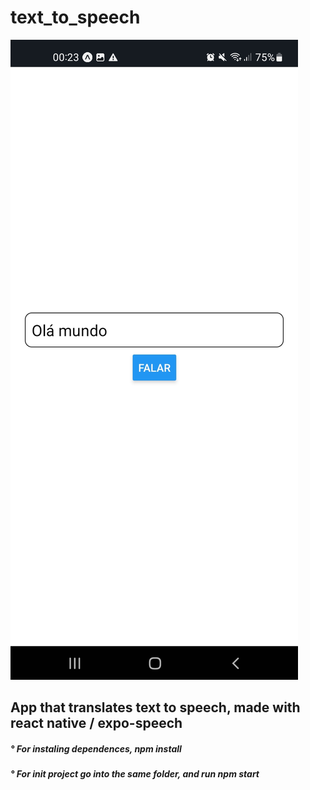 # text_to_speech

<div> <img src="https://raw.githubusercontent.com/gheysiell/images/master/text_to_speech.jpg" /> </div>
<div> <h2> App that translates text to speech, made with react native / expo-speech </h2> </div>
<div> <h5> ° For instaling dependences, npm install </h5> </div>
<div> <h5> ° For init project go into the same folder, and run npm start </h5> </div>